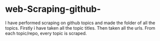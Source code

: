 # web-Scraping-github-
I have performed scraping on github topics and made the folder of all the topics.
Firstly i have taken all the topic titles.
Then taken all the urls.
From each topic/repo, every topic is scraped.
